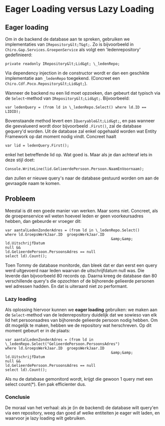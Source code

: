Eager Loading versus Lazy Loading
=================================

Eager loading
-------------

Om in de backend de database aan te spreken, gebruiken we implementaties
van `IRepository&lt;T&gt;`. Zo is bijvoorbeeld in
`Chiro.Gap.Services.GroepenService` als volgt een 'ledenrepository'
gedefinieerd:
```
private readonly IRepository&lt;Lid&gt; \_ledenRepo;
```
Via dependency injection in de constructor wordt er dan een geschikte
implementatie aan `_ledenRepo` toegekend. (Concreet een
`Chiro.Cdf.Poco.Repository&lt;Lid&gt;`).

Wanneer de backend nu een lid moet opzoeken, dan gebeurt dat typisch via
de `Select`-method van `IRepository&lt;Lid&gt;`. Bijvoorbeeld:
```
var ledenQuery = (from ld in \_ledenRepo.Select() where ld.ID ==
LIDID);
```

Bovenstaande method levert een `IQueryable&lt;Lid&gt;`, en pas wanneer
die geevalueerd wordt door bijvoorbeeld `.First()`, zal de database
gequery'd worden. Uit de database zal enkel opgehaald worden wat Entity
Framework op dat moment nodig vindt. Concreet haalt
```
var lid = ledenQuery.First();
```
enkel het betreffende lid op. Wat goed is. Maar als je dan achteraf iets
in deze stijl doet:
```
Console.WriteLine(lid.GelieerdePersoon.Persoon.NaamEnVoornaam);
```
dan zullen er nieuwe query's naar de database gestuurd worden om aan de
gevraagde naam te komen.

Probleem
--------

Meestal is dit een goede manier van werken. Maar soms niet. Concreet,
als de groepenservice wil weten hoeveel leden er geen voorkeursadres
hebben, dan gebeurde er vroeger dit:
```
var aantalLedenZonderAdres = (from ld in \_ledenRepo.Select()
where ld.GroepsWerkJaar.ID  groepsWerkJaar.ID
                                                &amp;&amp; ld.UitschrijfDatum 
null &&
ld.GelieerdePersoon.PersoonsAdres == null
select ld).Count();
```
Toen Tommy de database monitorde, dan bleek dat er dan eerst een query
werd uitgevoerd naar leden waarvan de uitschrijfdatum null was. Die
leverde dan bijvoorbeeld 80 records op. Daarna kreeg de database dan 80
verschillende query's die opzochten of de bijhorende gelieerde personen
wel adressen hadden. En dat is uiteraard niet zo performant.

### Lazy loading

Als oplossing hiervoor kunnen we **eager loading** gebruiken: we maken
aan de `Select`-method van de ledenrepository duidelijk dat we sowieso
van elk lid het persoonsadres van bijhorende gelieerde persoon nodig
hebben. Om dit mogelijk te maken, hebben we de repository wat
herschreven. Op dit moment gebeurt er in de plaats:
```
var aantalLedenZonderAdres = (from ld in
\_ledenRepo.Select("GelieerdePersoon.PersoonsAdres")
where ld.GroepsWerkJaar.ID  groepsWerkJaar.ID
                                                &amp;&amp; ld.UitschrijfDatum 
null &&
ld.GelieerdePersoon.PersoonsAdres == null
select ld).Count();
```
Als nu de database gemonitord wordt, krijgt die gewoon 1 query met een
select count(\*). Een pak efficienter dus.

### Conclusie

De moraal van het verhaal: als je (in de backend) de database wilt
query'en via een repository, weeg dan goed af welke entiteiten je eager
wilt laden, en waarvoor je lazy loading wilt gebruiken.
